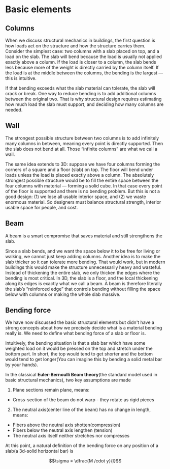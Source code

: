# Basic elements

## Columns
When we discuss structural mechanics in buildings, the first question is how loads act on the structure and how the structure carries them. Consider the simplest case: two columns with a slab placed on top, and a load on the slab. The slab will bend because the load is usually not applied exactly above a column. If the load is closer to a column, the slab bends less because more of the weight is directly carried by the column itself. If the load is at the middle between the columns, the bending is the largest — this is intuitive.

If that bending exceeds what the slab material can tolerate, the slab will crack or break. One way to reduce bending is to add additional columns between the original two. That is why structural design requires estimating how much load the slab must support, and deciding how many columns are needed.

## Wall
The strongest possible structure between two columns is to add infinitely many columns in between, meaning every point is directly supported. Then the slab does not bend at all. Those “infinite columns” are what we call a wall.

The same idea extends to 3D: suppose we have four columns forming the corners of a square and a floor (slab) on top. The floor will bend under loads unless the load is placed exactly above a column. The absolutely strongest possible structure would be to fill the entire space between the four columns with material — forming a solid cube. In that case every point of the floor is supported and there is no bending problem. But this is not a good design: (1) we lose all usable interior space, and (2) we waste enormous material. So designers must balance structural strength, interior usable space for people, and cost.

## Beam
A beam is a smart compromise that saves material and still strengthens the slab.

Since a slab bends, and we want the space below it to be free for living or walking, we cannot just keep adding columns. Another idea is to make the slab thicker so it can tolerate more bending. That would work, but in modern buildings this would make the structure unnecessarily heavy and wasteful. Instead of thickening the entire slab, we only thicken the edges where the bending is most critical. In 3D, the slab is a floor, and the local thickening along its edges is exactly what we call a beam. A beam is therefore literally the slab’s “reinforced edge” that controls bending without filling the space below with columns or making the whole slab massive.

## Bending force
We have now discussed the basic structural elements but didn't have a strong concepts about how we precisely decide what is a material bending really is. We need to define what bending force of a slab or floor is.

Intuitively, the bending situation is that a slab bar which have some weighted load on it would be pressed on the top and stretch under the bottom part. In short, the top would tend to get shorter and the bottom would tend to get longer(You can imagine this by bending a solid metal bar by your hands).

In the classical **Euler-Bernoulli Beam theory**(the standard model used in basic structural mechanics), two key assumptions are made
1. Plane sections remain plane, means: 
 - Cross-section of the beam do not warp - they rotate as rigid pieces
2. The neutral axis(center line of the beam) has no change in length, means:
 - Fibers above the neutral axis shotten(compression)
 - Fibers below the neutral axis lengthen (tension)
 - The neutral axis itself neither stretches nor compresses

At this point, a natural definition of the bending force on any position of a slab(a 3d-solid horizontal bar) is 
```math
\sigma = \dfrac{M /cdot y}{I}
```
